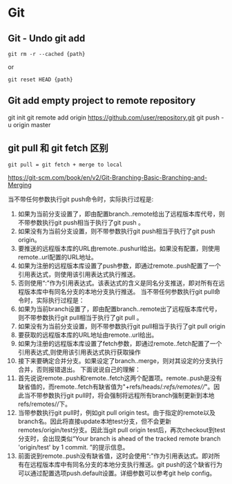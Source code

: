 # Git
## Git - Undo git add
``` 
git rm -r --cached {path}
``` 
or 
``` 
git reset HEAD {path}
``` 

## Git add empty project to remote repository
git init
git remote add origin https://github.com/user/repository.git
git push -u origin master

## git pull 和 git fetch 区别
``` 
git pull = git fetch + merge to local
``` 

https://git-scm.com/book/en/v2/Git-Branching-Basic-Branching-and-Merging


当不带任何参数执行git push命令时，实际执行过程是:
1. 如果为当前分支设置了<remote>，即由配置branch.<branchname>.remote给出了远程版本库代号，则不带参数执行git push相当于执行了git push <remote>。
2. 如果没有为当前分支设置<remote>，则不带参数执行git push相当于执行了git push origin。
3. 要推送的远程版本库的URL由remote.<remote>.pushurl给出。如果没有配置，则使用remote.<remote>.url配置的URL地址。
4. 如果为注册的远程版本库设置了push参数，即通过remote.<remote>.push配置了一个引用表达式，则使用该引用表达式执行推送。
5. 否则使用“:”作为引用表达式。该表达式的含义是同名分支推送，即对所有在远程版本库中有同名分支的本地分支执行推送。
当不带任何参数执行git pull命令时，实际执行过程是：
1. 如果为当前branch设置了<remote>，即由配置branch.<branchname>.remote出了远程版本库代号，则不带参数执行git pull相当于执行了git pull <remote>。
2. 如果没有为当前分支设置<remote>，则不带参数执行git pull相当于执行了git pull origin 
3. 要获取的远程版本库的URL地址由remote.<remote>.url给出。
4. 如果为注册的远程版本库设置了fetch参数，即通过remote.<remote>.fetch配置了一个引用表达式,则使用该引用表达式执行获取操作
5. 接下来要确定合并分支。如果设定了branch.<branchname>.merge，则对其设定的分支执行合并，否则报错退出。
 下面说说自己的理解：
1. 首先说说remote.<remote>.push和remote.<remote>.fetch这两个配置项。remote.<remote>.push是没有缺省值的，而remote.<remote>.fetch有缺省值为"+refs/heads/*:refs/remotes/<remote>/*"。因此当不带参数执行git pull时，将会强制将远程所有branch强制更新到本地refs/remotes/<remote>/下。
2. 当带参数执行git pull时，例如git pull origin test。由于指定的remote以及branch名。因此将直接update本地test分支，但不会更新remotes/origin/test分支。因此当git pull origin test后，再次checkout到test分支时，会出现类似“Your branch is ahead of the tracked remote branch 'origin/test' by 1 commit. ”的提示信息。
3. 前面说到remote.<remote>.push没有缺省值，这时会使用“:”作为引用表达式。即对所有在远程版本库中有同名分支的本地分支执行推送。git push的这个缺省行为可以通过配置选项push.default设置。详细参数可以参考git help config。
